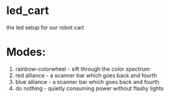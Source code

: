 # led_cart
the led setup for our robot cart

# Modes:
<ol>
  <li>rainbow-colorwheel - sift through the color spectrum</li>
  <li>red alliance - a scanner bar which goes back and fourth</li>
  <li>blue alliance - a scanner bar which goes back and fourth</li>
  <li>do nothing - quietly consuming power without flashy lights</li>
</ol>
